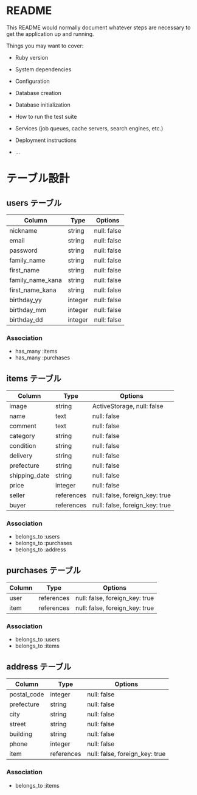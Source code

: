 # README

This README would normally document whatever steps are necessary to get the
application up and running.

Things you may want to cover:

* Ruby version

* System dependencies

* Configuration

* Database creation

* Database initialization

* How to run the test suite

* Services (job queues, cache servers, search engines, etc.)

* Deployment instructions

* ...


# テーブル設計

## users テーブル

| Column           | Type    | Options     |
| ---------------- | ------- | ----------- |
| nickname         | string  | null: false |
| email            | string  | null: false |
| password         | string  | null: false |
| family_name      | string  | null: false |
| first_name       | string  | null: false |
| family_name_kana | string  | null: false |
| first_name_kana  | string  | null: false |
| birthday_yy      | integer | null: false |
| birthday_mm      | integer | null: false |
| birthday_dd      | integer | null: false |

### Association

- has_many :items
- has_many :purchases

## items テーブル

| Column        | Type       | Options                        |
| ------------- | ---------- | ------------------------------ |
| image         | string     | ActiveStorage, null: false     |
| name          | text       | null: false                    |
| comment       | text       | null: false                    |
| category      | string     | null: false                    |
| condition     | string     | null: false                    |
| delivery      | string     | null: false                    |
| prefecture    | string     | null: false                    |
| shipping_date | string     | null: false                    |
| price         | integer    | null: false                    |
| seller        | references | null: false, foreign_key: true |
| buyer         | references | null: false, foreign_key: true |

### Association

- belongs_to :users
- belongs_to :purchases
- belongs_to :address

## purchases テーブル

| Column | Type       | Options                        |
| ------ | ---------- | ------------------------------ |
| user   | references | null: false, foreign_key: true |
| item   | references | null: false, foreign_key: true |

### Association

- belongs_to :users
- belongs_to :items

## address テーブル

| Column      | Type       | Options                        |
| ----------- | ---------- | ------------------------------ |
| postal_code | integer    | null: false                    |
| prefecture  | string     | null: false                    |
| city        | string     | null: false                    |
| street      | string     | null: false                    |
| building    | string     | null: false                    |
| phone       | integer    | null: false                    |
| item        | references | null: false, foreign_key: true |

### Association

- belongs_to :items